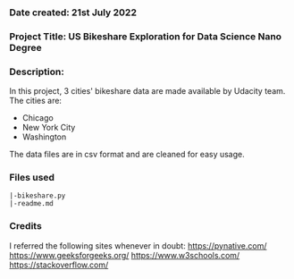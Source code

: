 ### Date created: 21st July 2022

### Project Title: US Bikeshare Exploration for Data Science Nano Degree


### Description:
In this project, 3 cities' bikeshare data are made available by Udacity team.
The cities are:
- Chicago
- New York City
- Washington

The data files are in csv format and are cleaned for easy usage.

### Files used
```
|-bikeshare.py
|-readme.md
 ```

### Credits
I referred the following sites whenever in doubt:
https://pynative.com/
https://www.geeksforgeeks.org/
https://www.w3schools.com/
https://stackoverflow.com/
